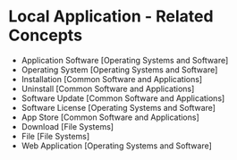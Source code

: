 # Local Application - Related Concepts

- Application Software [Operating Systems and Software]
- Operating System [Operating Systems and Software]
- Installation [Common Software and Applications]
- Uninstall [Common Software and Applications]
- Software Update [Common Software and Applications]
- Software License [Operating Systems and Software]
- App Store [Common Software and Applications]
- Download [File Systems]
- File [File Systems]
- Web Application [Operating Systems and Software]
